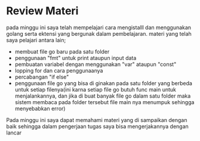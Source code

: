 # Review Materi

pada minggu ini saya telah mempelajari cara mengistalll dan menggunakan golang serta ektensi yang bergunak dalam pembelajaran. materi yang telah saya pelajari antara lain;

- membuat file go baru pada satu folder
- penggunaan "fmt" untuk print ataupun input data
- pembuatan variabel dengan menggunakan "var" ataupun "const"
- lopping for dan cara penggunaanya
- percabangan "if else"
- penggunaan file go yang bisa di ginakan pada satu folder yang berbeda untuk setiap filenya(ini karna setiap file go butuh func main untuk menjalankannya, dan jika di buat banyak file go dalam satu folder maka sistem membaca pada folder tersebut file main nya menumpuk sehingga menyebabkan error)

Pada minggu ini saya dapat memahami materi yang di sampaikan dengan baik sehingga dalam pengerjaan tugas saya bisa mengerjakannya dengan lancar
